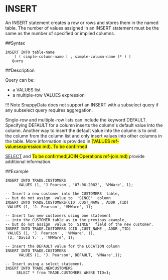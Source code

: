 # INSERT

An INSERT statement creates a row or rows and stores them in the named table. The number of values assigned in an INSERT statement must be the same as the number of specified or implied columns.

##Syntax

``` pre
INSERT INTO table-name
    [ ( simple-column-name [ , simple-column-name ]* ) ]
   Query
```

<a id="reference_2A553C72CF7346D890FC904D8654E062__section_69794C56F9E840C991CE0B3A699D6013"></a>

##Description

Query can be:

-   a VALUES list
-   a multiple-row VALUES expression

!!! Note
	SnappyData does not support an INSERT with a subselect query if any subselect query requires aggregation. </p>
Single-row and multiple-row lists can include the keyword DEFAULT. Specifying DEFAULT for a column inserts the column's default value into the column. Another way to insert the default value into the column is to omit the column from the column list and only insert values into other columns in the table. More information is provided in <mark>[VALUES ref-valuesexpression.md). To be confirmed </mark>

[SELECT](select.md) and <mark> To be confirmed[JOIN Operations ref-join.md) </mark> provide additional information.

<a id="reference_2A553C72CF7346D890FC904D8654E062__section_33D88974B03A45EC91226B0D46C14549"></a>


##Example

``` pre
INSERT INTO TRADE.CUSTOMERS
      VALUES (1, 'J Pearson', '07-06-2002', 'VMWare', 1);

-- Insert a new customer into the CUSTOMERS  table,
-- but do not assign  value to  'SINCE'  column
INSERT INTO TRADE.CUSTOMERS(CID ,CUST_NAME , ADDR ,TID)
 VALUES (1, 'J. Pearson', 'VMWare', 1);

-- Insert two new customers using one statement 
-- into the CUSTOMER table as in the previous example, 
-- but do not assign  value to 'SINCE'  field of the new customer.
INSERT INTO TRADE.CUSTOMERS (CID ,CUST_NAME , ADDR ,TID)
 VALUES (1, 'J. Pearson' , 'VMWare', 1),
 (2, 'David Y.' , 'VMWare', 1);

-- Insert the DEFAULT value for the LOCATION column
INSERT INTO TRADE.CUSTOMERS
      VALUES (1, 'J. Pearson', DEFAULT, 'VMWare',1);

-- Insert using a select statement.
INSERT INTO TRADE.NEWCUSTOMERS
     SELECT * from TRADE.CUSTOMERS WHERE TID=1;
```



